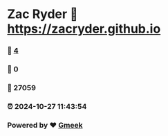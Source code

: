 # Zac Ryder :link: https://zacryder.github.io 
### :page_facing_up: [4](https://zacryder.github.io/tag.html) 
### :speech_balloon: 0 
### :hibiscus: 27059 
### :alarm_clock: 2024-10-27 11:43:54 
### Powered by :heart: [Gmeek](https://github.com/Meekdai/Gmeek)
